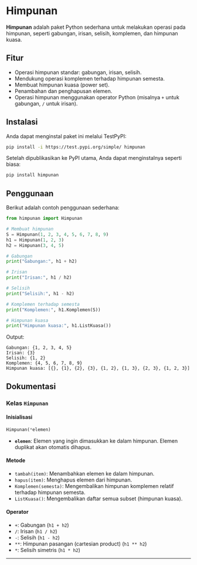 # Himpunan

**Himpunan** adalah paket Python sederhana untuk melakukan operasi pada himpunan, seperti gabungan, irisan, selisih, komplemen, dan himpunan kuasa.

## Fitur

- Operasi himpunan standar: gabungan, irisan, selisih.
- Mendukung operasi komplemen terhadap himpunan semesta.
- Membuat himpunan kuasa (power set).
- Penambahan dan penghapusan elemen.
- Operasi himpunan menggunakan operator Python (misalnya `+` untuk gabungan, `/` untuk irisan).

## Instalasi

Anda dapat menginstal paket ini melalui TestPyPI:

```bash
pip install -i https://test.pypi.org/simple/ himpunan
```

Setelah dipublikasikan ke PyPI utama, Anda dapat menginstalnya seperti biasa:
```bash
pip install himpunan
```

## Penggunaan

Berikut adalah contoh penggunaan sederhana:

```python
from himpunan import Himpunan

# Membuat himpunan
S = Himpunan(1, 2, 3, 4, 5, 6, 7, 8, 9)
h1 = Himpunan(1, 2, 3)
h2 = Himpunan(3, 4, 5)

# Gabungan
print("Gabungan:", h1 + h2)

# Irisan
print("Irisan:", h1 / h2)

# Selisih
print("Selisih:", h1 - h2)

# Komplemen terhadap semesta
print("Komplemen:", h1.Komplemen(S))

# Himpunan kuasa
print("Himpunan kuasa:", h1.ListKuasa())
```

Output:
```
Gabungan: {1, 2, 3, 4, 5}
Irisan: {3}
Selisih: {1, 2}
Komplemen: {4, 5, 6, 7, 8, 9}
Himpunan kuasa: [{}, {1}, {2}, {3}, {1, 2}, {1, 3}, {2, 3}, {1, 2, 3}]
```

## Dokumentasi

### Kelas `Himpunan`

#### **Inisialisasi**
```python
Himpunan(*elemen)
```
- **`elemen`**: Elemen yang ingin dimasukkan ke dalam himpunan. Elemen duplikat akan otomatis dihapus.

#### **Metode**
- `tambah(item)`: Menambahkan elemen ke dalam himpunan.
- `hapus(item)`: Menghapus elemen dari himpunan.
- `Komplemen(semesta)`: Mengembalikan himpunan komplemen relatif terhadap himpunan semesta.
- `ListKuasa()`: Mengembalikan daftar semua subset (himpunan kuasa).

#### **Operator**
- `+`: Gabungan (`h1 + h2`)
- `/`: Irisan (`h1 / h2`)
- `-`: Selisih (`h1 - h2`)
- `**`: Himpunan pasangan (cartesian product) (`h1 ** h2`)
- `*`: Selisih simetris (`h1 * h2`)

---
